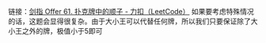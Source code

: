 链接：[剑指 Offer 61. 扑克牌中的顺子 - 力扣（LeetCode）](https://leetcode.cn/problems/bu-ke-pai-zhong-de-shun-zi-lcof/?envType=study-plan-v2&id=coding-interviews)
如果要考虑特殊情况的话，这题会显得很复杂。由于大小王可以代替任何牌，所以我们只要保证除了大小王之外的牌，极值小于5即可